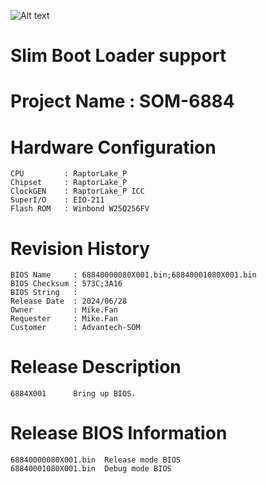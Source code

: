 ![Alt text](https://www.advantech.tw/css/css-img/advantech-logo-notagl.svg "Advantech sbl")

# Slim Boot Loader support 

#  Project Name : SOM-6884 

#  Hardware Configuration
    CPU         : RaptorLake_P
    Chipset     : RaptorLake_P
    ClockGEN    : RaptorLake_P ICC
    SuperI/O    : EIO-211
    Flash ROM   : Winbond W25Q256FV

#  Revision History
    BIOS Name     : 68840000080X001.bin;68840001080X001.bin
    BIOS Checksum : 573C;3A16
    BIOS String   : 
    Release Date  : 2024/06/28
    Owner         : Mike.Fan
    Requester     : Mike.Fan
    Customer      : Advantech-SOM

#  Release Description
    6884X001      Bring up BIOS.
 
#  Release BIOS Information
    68840000080X001.bin  Release mode BIOS
    68840001080X001.bin  Debug mode BIOS
 